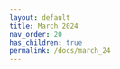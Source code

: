 ```yaml
--- 
layout: default
title: March 2024
nav_order: 20
has_children: true
permalink: /docs/march_24
---
```

